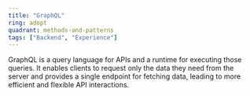 ```yaml
---
title: "GraphQL"
ring: adopt
quadrant: methods-and-patterns
tags: ["Backend", "Experience"]
---
```


GraphQL is a query language for APIs and a runtime for executing those queries. It enables clients to request only the data they need from the server and provides a single endpoint for fetching data, leading to more efficient and flexible API interactions.
